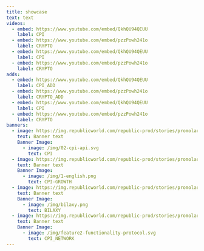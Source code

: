 ```yaml
---
title: showcase
text: text
videos:
  - embed: https://www.youtube.com/embed/QkhQU94QEUU
    label: CPI
  - embed: https://www.youtube.com/embed/pzzPowh241o
    label: CRYPTO
  - embed: https://www.youtube.com/embed/QkhQU94QEUU
    label: CPI
  - embed: https://www.youtube.com/embed/pzzPowh241o
    label: CRYPTO
adds:
  - embed: https://www.youtube.com/embed/QkhQU94QEUU
    label: CPI_ADD
  - embed: https://www.youtube.com/embed/pzzPowh241o
    label: CRYPTO_ADD
  - embed: https://www.youtube.com/embed/QkhQU94QEUU
    label: CPI
  - embed: https://www.youtube.com/embed/pzzPowh241o
    label: CRYPTO
banners:
  - image: https://img.republicworld.com/republic-prod/stories/promolarge/xxhdpi/cwq8c6ezoe4rpcyx_1620624505.jpeg?tr=w-758,h-433
    text: Banner text
    Banner Image:
      - image: /img/02-cpi-api.svg
        text: CPI
  - image: https://img.republicworld.com/republic-prod/stories/promolarge/xxhdpi/cwq8c6ezoe4rpcyx_1620624505.jpeg?tr=w-758,h-433
    text: Banner text
    Banner Image:
      - image: /img/1-english.png
        text: CPI-GROWTH
  - image: https://img.republicworld.com/republic-prod/stories/promolarge/xxhdpi/cwq8c6ezoe4rpcyx_1620624505.jpeg?tr=w-758,h-433
    text: Banner text
    Banner Image:
      - image: /img/bilaxy.png
        text: BILAXY
  - image: https://img.republicworld.com/republic-prod/stories/promolarge/xxhdpi/cwq8c6ezoe4rpcyx_1620624505.jpeg?tr=w-758,h-433
    text: Banner text
    Banner Image:
      - image: /img/feature2-functionality-protocol.svg
        text: CPI_NETWORK
---
```


